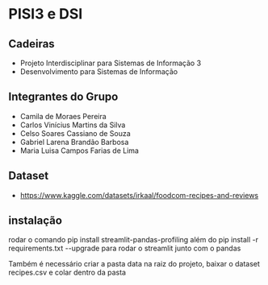 # PISI3 e DSI
## Cadeiras
- Projeto Interdisciplinar para Sistemas de Informação 3
- Desenvolvimento para Sistemas de Informação 

## Integrantes do Grupo
- Camila de Moraes Pereira
- Carlos Vinícius Martins da Silva
- Celso Soares Cassiano de Souza
- Gabriel Larena Brandão Barbosa
- Maria Luisa Campos Farias de Lima

## Dataset
- https://www.kaggle.com/datasets/irkaal/foodcom-recipes-and-reviews


## instalação
rodar o comando pip install streamlit-pandas-profiling além do pip install -r requirements.txt --upgrade para rodar o streamlit junto com o pandas

Também é necessário criar a pasta data na raiz do projeto, baixar o dataset recipes.csv e colar dentro da pasta